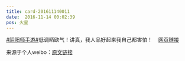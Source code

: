 ```yaml
---
title: card-201611140011
date:  2016-11-14 00:02:39
pos: 火星
---
```

<a  href="https://m.weibo.cn/search?containerid=231522type%3D1%26t%3D10%26q%3D%23%E9%98%B4%E9%98%B3%E5%B8%88%E6%89%8B%E6%B8%B8%23&isnewpage=1" data-hide=""><span class="surl-text">#阴阳师手游#</span></a>低调晒欧气！讲真，我人品好起来我自己都害怕！<a  href="https://weibo.cn/sinaurl?u=http%3A%2F%2Fyys.163.com" data-hide=""><span class='url-icon'><img style='width: 1rem;height: 1rem' src='https://h5.sinaimg.cn/upload/2015/09/25/3/timeline_card_small_web_default.png'></span><span class="surl-text">网页链接</span></a> 

来源于个人weibo：[原文链接](https://m.weibo.cn/status/EhpGXey5D?mblogid=EhpGXey5D)